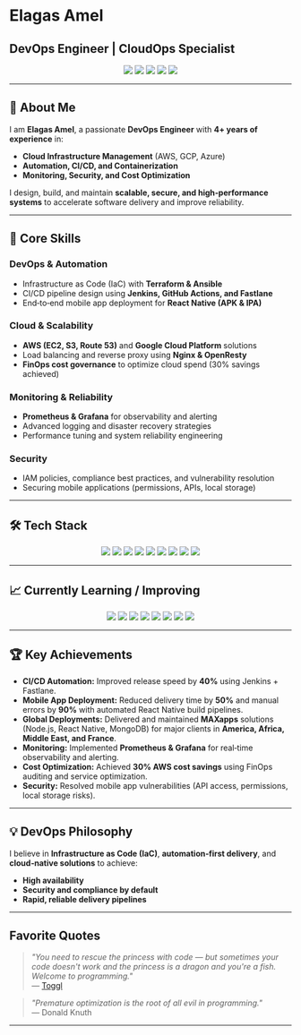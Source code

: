 # **Elagas Amel**  
## **DevOps Engineer | CloudOps Specialist**  

<p align="center">
  <a href="mailto:thinir75@gmail.com"><img src="https://img.shields.io/badge/Email-D14836?style=for-the-badge&logo=gmail&logoColor=white"></a>
  <a href="https://www.linkedin.com/in/elagas-amel/"><img src="https://img.shields.io/badge/LinkedIn-0A66C2?style=for-the-badge&logo=linkedin&logoColor=white"></a>
  <a href="https://github.com/Elagasamel"><img src="https://img.shields.io/badge/GitHub-181717?style=for-the-badge&logo=github&logoColor=white"></a>
  <a href="https://www.facebook.com/lagas.amel"><img src="https://img.shields.io/badge/Facebook-1877F2?style=for-the-badge&logo=facebook&logoColor=white"></a>
  <a href="https://www.instagram.com/el__emel/"><img src="https://img.shields.io/badge/Instagram-E4405F?style=for-the-badge&logo=instagram&logoColor=white"></a>
</p>

---

## 👋 **About Me**

I am **Elagas Amel**, a passionate **DevOps Engineer** with **4+ years of experience** in:  
- **Cloud Infrastructure Management** (AWS, GCP, Azure)  
- **Automation, CI/CD, and Containerization**  
- **Monitoring, Security, and Cost Optimization**  

I design, build, and maintain **scalable, secure, and high‑performance systems** to accelerate software delivery and improve reliability.  

---

## 🚀 **Core Skills**

### **DevOps & Automation**
- Infrastructure as Code (IaC) with **Terraform & Ansible**  
- CI/CD pipeline design using **Jenkins, GitHub Actions, and Fastlane**  
- End‑to‑end mobile app deployment for **React Native (APK & IPA)**  

### **Cloud & Scalability**
- **AWS (EC2, S3, Route 53)** and **Google Cloud Platform** solutions  
- Load balancing and reverse proxy using **Nginx & OpenResty**  
- **FinOps cost governance** to optimize cloud spend (30% savings achieved)  

### **Monitoring & Reliability**
- **Prometheus & Grafana** for observability and alerting  
- Advanced logging and disaster recovery strategies  
- Performance tuning and system reliability engineering  

### **Security**
- IAM policies, compliance best practices, and vulnerability resolution  
- Securing mobile applications (permissions, APIs, local storage)  

---

## 🛠 **Tech Stack**

<p align="center">
  <img src="https://img.shields.io/badge/Jenkins-D24939?style=for-the-badge&logo=jenkins&logoColor=white"/>
  <img src="https://img.shields.io/badge/Terraform-623CE4?style=for-the-badge&logo=terraform&logoColor=white"/>
  <img src="https://img.shields.io/badge/Ansible-EE0000?style=for-the-badge&logo=ansible&logoColor=white"/>
  <img src="https://img.shields.io/badge/AWS-232F3E?style=for-the-badge&logo=amazonaws&logoColor=white"/>
  <img src="https://img.shields.io/badge/GCP-4285F4?style=for-the-badge&logo=googlecloud&logoColor=white"/>
  <img src="https://img.shields.io/badge/Docker-2496ED?style=for-the-badge&logo=docker&logoColor=white"/>
  <img src="https://img.shields.io/badge/Nginx-009639?style=for-the-badge&logo=nginx&logoColor=white"/>
  <img src="https://img.shields.io/badge/Grafana-F46800?style=for-the-badge&logo=grafana&logoColor=white"/>
  <img src="https://img.shields.io/badge/Prometheus-E6522C?style=for-the-badge&logo=prometheus&logoColor=white"/>
</p>

---

## 📈 **Currently Learning / Improving**

<p align="center">
  <img src="https://img.shields.io/badge/Kubernetes-326CE5?style=for-the-badge&logo=kubernetes&logoColor=white"/>
  <img src="https://img.shields.io/badge/Azure-0078D4?style=for-the-badge&logo=microsoftazure&logoColor=white"/>
  <img src="https://img.shields.io/badge/Helm-0F1689?style=for-the-badge&logo=helm&logoColor=white"/>
  <img src="https://img.shields.io/badge/OpenShift-EE0000?style=for-the-badge&logo=redhatopenshift&logoColor=white"/>
  <img src="https://img.shields.io/badge/Vault-000000?style=for-the-badge&logo=vault&logoColor=white"/>
  <img src="https://img.shields.io/badge/GitLab-FC6D26?style=for-the-badge&logo=gitlab&logoColor=white"/>
  <img src="https://img.shields.io/badge/Consul-CA2171?style=for-the-badge&logo=consul&logoColor=white"/>
  <img src="https://img.shields.io/badge/ArgoCD-FC6D26?style=for-the-badge&logo=argo&logoColor=white"/>
</p>

---

## 🏆 **Key Achievements**

- **CI/CD Automation:** Improved release speed by **40%** using Jenkins + Fastlane.  
- **Mobile App Deployment:** Reduced delivery time by **50%** and manual errors by **90%** with automated React Native build pipelines.  
- **Global Deployments:** Delivered and maintained **MAXapps** solutions (Node.js, React Native, MongoDB) for major clients in **America, Africa, Middle East, and France**.  
- **Monitoring:** Implemented **Prometheus & Grafana** for real‑time observability and alerting.  
- **Cost Optimization:** Achieved **30% AWS cost savings** using FinOps auditing and service optimization.  
- **Security:** Resolved mobile app vulnerabilities (API access, permissions, local storage risks).  

---

## 💡 **DevOps Philosophy**

I believe in **Infrastructure as Code (IaC)**, **automation‑first delivery**, and **cloud‑native solutions** to achieve:  
- **High availability**  
- **Security and compliance by default**  
- **Rapid, reliable delivery pipelines**  

---

## **Favorite Quotes**

> *"You need to rescue the princess with code — but sometimes your code doesn't work and the princess is a dragon and you're a fish. Welcome to programming."*  
> — [Toggl](https://toggl.com/programming-princess/)  

> *"Premature optimization is the root of all evil in programming."*  
> — Donald Knuth  

---
